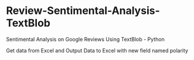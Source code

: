 # Review-Sentimental-Analysis-TextBlob
Sentimental Analysis on Google Reviews Using TextBlob - Python

Get data from Excel and Output Data to Excel with new field named polarity
